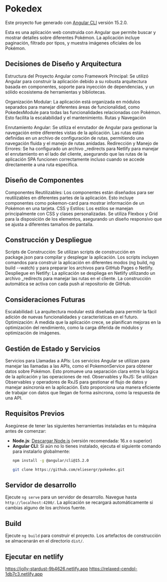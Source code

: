 # Pokedex

Este proyecto fue generado con [Angular CLI](https://github.com/angular/angular-cli) versión 15.2.0.

Esta es una aplicación web construida con Angular que permite buscar y mostrar detalles sobre diferentes Pokémon. La aplicación incluye paginación, filtrado por tipos, y muestra imágenes oficiales de los Pokémon.

## Decisiones de Diseño y Arquitectura
Estructura del Proyecto
Angular como Framework Principal: Se utilizó Angular para construir la aplicación debido a su robusta arquitectura basada en componentes, soporte para inyección de dependencias, y un sólido ecosistema de herramientas y bibliotecas.

Organización Modular: La aplicación está organizada en módulos separados para manejar diferentes áreas de funcionalidad, como PokedexModule para todas las funcionalidades relacionadas con Pokémon. Esto facilita la escalabilidad y el mantenimiento.
Rutas y Navegación

Enrutamiento Angular: Se utiliza el enrutador de Angular para gestionar la navegación entre diferentes vistas de la aplicación. Las rutas están definidas en un archivo de configuración de rutas, permitiendo una navegación fluida y el manejo de rutas anidadas.
Redirección y Manejo de Errores: Se ha configurado un archivo _redirects para Netlify para manejar el enrutamiento en el lado del cliente, asegurando que las rutas de la aplicación SPA funcionen correctamente incluso cuando se accede directamente a una ruta específica.

## Diseño de Componentes
Componentes Reutilizables: Los componentes están diseñados para ser reutilizables en diferentes partes de la aplicación. Esto incluye componentes como pokemon-card para mostrar información de un Pokémon en una tarjeta.
CSS y Estilos: Los estilos se manejan principalmente con CSS y clases personalizadas. Se utiliza Flexbox y Grid para la disposición de los elementos, asegurando un diseño responsivo que se ajusta a diferentes tamaños de pantalla.

## Construcción y Despliegue
Scripts de Construcción: Se utilizan scripts de construcción en package.json para compilar y desplegar la aplicación. Los scripts incluyen comandos para construir la aplicación en diferentes modos (ng build, ng build --watch) y para preparar los archivos para GitHub Pages o Netlify.
Despliegue en Netlify: La aplicación se despliega en Netlify utilizando un archivo _redirects para manejar las rutas en el cliente. La construcción automática se activa con cada push al repositorio de GitHub.

## Consideraciones Futuras
Escalabilidad: La arquitectura modular está diseñada para permitir la fácil adición de nuevas funcionalidades y características en el futuro.
Optimización: A medida que la aplicación crece, se planifican mejoras en la optimización del rendimiento, como la carga diferida de módulos y optimización de imágenes.

## Gestión de Estado y Servicios
Servicios para Llamadas a APIs: Los servicios Angular se utilizan para manejar las llamadas a las APIs, como el PokemonService para obtener datos sobre Pokémon. Esto promueve una separación clara entre la lógica de la aplicación y las operaciones de red.
Observables y RxJS: Se utilizan Observables y operadores de RxJS para gestionar el flujo de datos y manejar asincronía en la aplicación. Esto proporciona una manera eficiente de trabajar con datos que llegan de forma asíncrona, como la respuesta de una API.

## Requisitos Previos

Asegúrese de tener las siguientes herramientas instaladas en tu máquina antes de comenzar:

- **Node.js**: [Descargar Node.js](https://nodejs.org/) (versión recomendada: 16.x o superior)
- **Angular CLI**: Si aún no lo tienes instalado, ejecuta el siguiente comando para instalarlo globalmente:
  ```bash
  npm install -g @angular/cli@15.2.0

  git clone https://github.com/eliesergr/pokedex.git


## Servidor de desarrollo

Ejecute `ng serve` para un servidor de desarrollo. Navegue hasta `http://localhost:4200/`. La aplicación se recargará automáticamente si cambias alguno de los archivos fuente.

## Build

Ejecute `ng build` para construir el proyecto. Los artefactos de construcción se almacenarán en el directorio `dist/`.

## Ejecutar en netlify

https://jolly-stardust-9b4626.netlify.app
https://relaxed-cendol-1db7c3.netlify.app




